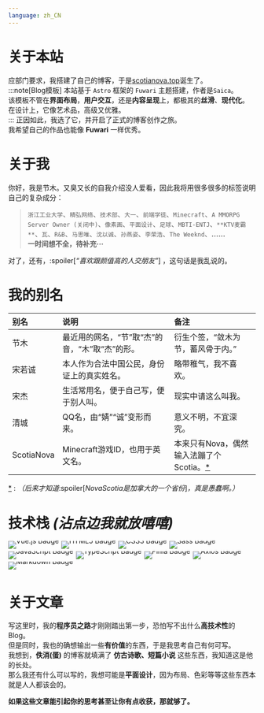 ```yaml
---
language: zh_CN
---
```

# 关于本站
应部门要求，我搭建了自己的博客，于是[scotianova.top](https://scotianova.top)诞生了。  
:::note[Blog模板]
本站基于 `Astro` 框架的 `Fuwari` 主题搭建，作者是`Saica`。  
该模板不管在**界面布局**，**用户交互**，还是**内容呈现**上，都极其的**丝滑**、**现代化**。  
在设计上，它像艺术品，高级又优雅。  
:::
正因如此，我选了它，并开启了正式的博客创作之旅。  
我希望自己的作品也能像 **Fuwari** 一样优秀。

# 关于我
你好，我是节木。又臭又长的自我介绍没人爱看，因此我将用很多很多的标签说明自己的复杂成分：  
>`浙江工业大学`、`精弘网络`、`技术部`、`大一`、`前端学徒`、`Minecraft`、`A MMORPG Server Owner (关闭中)`、`像素画`、`平面设计`、`足球`、`MBTI-ENTJ`、`**KTV麦霸**`、`瓦`、`R&B`、`马思唯`、`沈以诚`、`孙燕姿`、`李荣浩`、`The Weeknd`、**......**  
>**一时间想不全，待补充···**  

对了，还有，:spoiler[*“喜欢跟颜值高的人交朋友”*] ，这句话是我乱说的。
# 我的别名
| 别名 | 说明 | 备注 |
| :--- | :--- | :--- |
| 节木 | 最近用的网名，“节”取“杰”的音，“木”取“杰”的形。 | 衍生个签，“敛木为节，蓄风骨于内。” |
| 宋若诚 | 本人作为合法中国公民，身份证上的真实姓名。 | 略带稚气，我不喜欢。 |
| 宋杰 | 生活常用名，便于自己写，便于别人叫。 | 现实中请这么叫我。 |
| 清城 | QQ名，由“婧”“诚”变形而来。 | 意义不明，不宜深究。 |
| ScotiaNova | Minecraft游戏ID，也用于英文名。 | 本来只有Nova，偶然输入法蹦了个Scotia。[\*]()|

[\*]() : *（后来才知道*:spoiler[*NovaScotia是加拿大的一个省份*]*，真是愚蠢啊。）*

# 技术栈 *(沾点边我就放嘻嘻)*
<div style="display: flex; flex-wrap: wrap; align-items: center; justify-content: flex-start; line-height: 0; margin-bottom: 20px">
    <img src="https://img.shields.io/static/v1?style=for-the-badge&message=Vue.js&color=4FC08D&logo=vuedotjs&logoColor=FFFFFF&label=" alt="Vue.js Badge" style="margin-right: 5px; vertical-align: middle; margin-top: 0; margin-bottom: 5px;">
    <img src="https://img.shields.io/static/v1?style=for-the-badge&message=HTML5&color=E34F26&logo=html5&logoColor=FFFFFF&label=" alt="HTML5 Badge" style="margin-right: 5px; vertical-align: middle; margin-top: 0; margin-bottom: 5px;">
    <img src="https://img.shields.io/static/v1?style=for-the-badge&message=CSS3&color=1572B6&logo=css3&logoColor=FFFFFF&label=" alt="CSS3 Badge" style="margin-right: 5px; vertical-align: middle; margin-top: 0; margin-bottom: 5px;">
    <img src="https://img.shields.io/static/v1?style=for-the-badge&message=Sass&color=CC6699&logo=sass&logoColor=FFFFFF&label=" alt="Sass Badge" style="margin-right: 5px; vertical-align: middle; margin-top: 0; margin-bottom: 5px;">
    <img src="https://img.shields.io/static/v1?style=for-the-badge&message=JavaScript&color=F7DF1E&logo=javascript&logoColor=000000&label=" alt="JavaScript Badge" style="margin-right: 5px; vertical-align: middle; margin-top: 0; margin-bottom: 5px;">
    <img src="https://img.shields.io/static/v1?style=for-the-badge&message=TypeScript&color=3178C6&logo=typescript&logoColor=FFFFFF&label=" alt="TypeScript Badge" style="margin-right: 5px; vertical-align: middle; margin-top: 0; margin-bottom: 5px;">
    <img src="https://img.shields.io/static/v1?style=for-the-badge&message=Pinia&color=FFC22B&logo=pinia&logoColor=000000&label=" alt="Pinia Badge" style="margin-right: 5px; vertical-align: middle; margin-top: 0; margin-bottom: 5px;">
    <img src="https://img.shields.io/static/v1?style=for-the-badge&message=Axios&color=5A29E4&logo=axios&logoColor=FFFFFF&label=" alt="Axios Badge" style="margin-right: 5px; vertical-align: middle; margin-top: 0; margin-bottom: 5px;">
    <img src="https://img.shields.io/static/v1?style=for-the-badge&message=Markdown&color=000000&logo=markdown&logoColor=FFFFFF&label=" alt="Markdown Badge" style="margin-right: 5px; vertical-align: middle; margin-top: 0; margin-bottom: 5px;">
</div>  

# 关于文章
写这里时，我的**程序员之路**才刚刚踏出第一步，恐怕写不出什么**高技术性**的Blog。  
但是同时，我也的确想输出一些**有价值**的东西，于是我思考自己有何可写。  
我想到，**佚消(蛋)** 的博客就填满了 **仿古诗歌、短篇小说** 这些东西，我知道这是他的长处。  
那么我还有什么可以写的，我想可能是**平面设计**，因为布局、色彩等等这些东西本就是人人都该会的。  

**如果这些文章能引起你的思考甚至让你有点收获，那就够了。**
